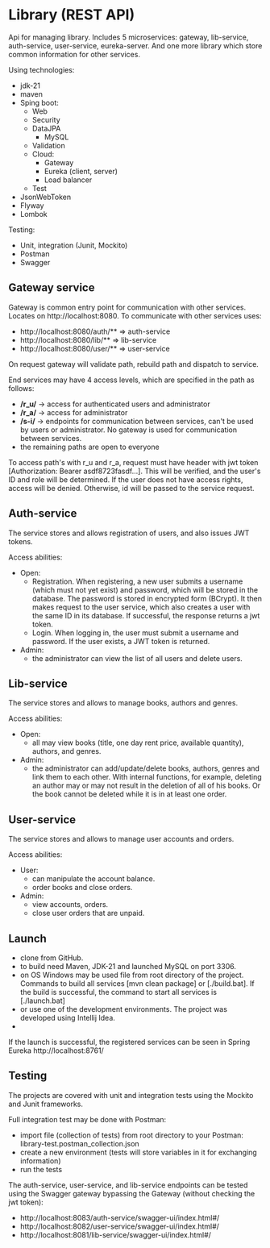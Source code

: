 # Library (REST API)
Api for managing library.
Includes 5 microservices: gateway, lib-service, auth-service, user-service, eureka-server.
And one more library which store common information for other services.

Using technologies:
- jdk-21
- maven
- Sping boot:
    - Web
    - Security
    - DataJPA
        - MySQL
    - Validation
    - Cloud:
        - Gateway
        - Eureka (client, server)
        - Load balancer
    - Test
- JsonWebToken
- Flyway
- Lombok

Testing:
- Unit, integration (Junit, Mockito)
- Postman
- Swagger

## Gateway service
Gateway is common entry point for communication with other services. Locates on http://localhost:8080.
To communicate with other services uses:
-  http://localhost:8080/auth/**  => auth-service
-  http://localhost:8080/lib/**  => lib-service
-  http://localhost:8080/user/**  => user-service

On request gateway will validate path, rebuild path and dispatch to service.

End services may have 4 access levels, which are specified in the path as follows:
- **/r_u/**  -> access for authenticated users and administrator
- **/r_a/**  -> access for administrator
- **/s-i/**  -> endpoints for communication between services, can't be used by users or administrator. No gateway is used for communication between services.
- the remaining paths are open to everyone

To access path's with r_u and r_a, request must have header with jwt token [Authorization: Bearer asdf8723fasdf...]. This will be verified, and the user's ID and role will be determined. If the user does not have access rights, access will be denied. Otherwise, id will be passed to the service request.


## Auth-service
The service stores and allows registration of users, and also issues JWT tokens.

Access abilities:
- Open:
    - Registration. When registering, a new user submits a username (which must not yet exist) and password, which will be stored in the database. The password is stored in encrypted form (BCrypt). It then makes request to the user service, which also creates a user with the same ID in its database. If successful, the response returns a jwt token.
    - Login. When logging in, the user must submit a username and password. If the user exists, a JWT token is returned.
- Admin:
    - the administrator can view the list of all users and delete users.


## Lib-service
The service stores and allows to manage books, authors and genres.

Access abilities:
- Open:
    - all may view books (title, one day rent price, available quantity), authors, and genres.
- Admin:
    - the administrator can add/update/delete books, authors, genres and link them to each other. With internal functions, for example, deleting an author may or may not result in the deletion of all of his books. Or the book cannot be deleted while it is in at least one order.


## User-service
The service stores and allows to manage user accounts and orders.

Access abilities:
- User:
    - can manipulate the account balance.
    - order books and close orders.
- Admin:
    - view accounts, orders.
    - close user orders that are unpaid.

## Launch
- clone from GitHub.
- to build need Maven, JDK-21 and launched MySQL on port 3306.
- on OS Windows may be used file from root directory of the project. Commands to build all services [mvn clean package] or [./build.bat]. If the build is successful, the command to start all services is [./launch.bat]
- or use one of the development environments. The project was developed using Intellij Idea.
- 
If the launch is successful, the registered services can be seen in Spring Eureka http://localhost:8761/

## Testing
The projects are covered with unit and integration tests using the Mockito and Junit frameworks.

Full integration test may be done with Postman:
- import file (collection of tests) from root directory to your Postman: library-test.postman_collection.json
- create a new environment (tests will store variables in it for exchanging information)
- run the tests

The auth-service, user-service, and lib-service endpoints can be tested using the Swagger gateway bypassing the Gateway (without checking the jwt token):
- http://localhost:8083/auth-service/swagger-ui/index.html#/
- http://localhost:8082/user-service/swagger-ui/index.html#/
- http://localhost:8081/lib-service/swagger-ui/index.html#/
